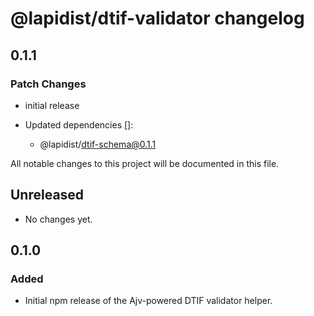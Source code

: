 # @lapidist/dtif-validator changelog

## 0.1.1

### Patch Changes

- initial release

- Updated dependencies []:
  - @lapidist/dtif-schema@0.1.1

All notable changes to this project will be documented in this file.

## Unreleased

- No changes yet.

## 0.1.0

### Added

- Initial npm release of the Ajv-powered DTIF validator helper.
